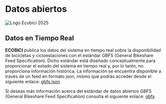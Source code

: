 # Datos abiertos

![Logo Ecobici 2025](https://ecobici.cdmx.gob.mx/wp-content/uploads/2025/02/logo-ecobici-2025.png)

## Datos en Tiempo Real

**ECOBICI** publica los datos del sistema en tiempo real sobre la disponibilidad de bicicletas y cicloestaciones con el estándar GBFS (General Bikeshare Feed Specification). Dicho estándar está diseñado conceptualmente para proporcionar el estado del sistema en tiempo real y, por lo tanto, no proporciona información histórica. La información se encuentra disponible a través de un feed en formato json, mismo que podrás acceder desde el siguiente enlace: [gbfs.json](https://gbfs.mex.lyftbikes.com/gbfs/gbfs.json)

Si deseas más información acerca del estándar de datos abiertos GBFS (General Bikeshare Feed Specification) consulta el siguiente enlace: [gbfs](https://github.com/NABSA/gbfs)
